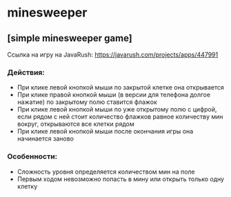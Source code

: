 # minesweeper
## [simple minesweeper game]
Ссылка на игру на JavaRush: https://javarush.com/projects/apps/447991
### Действия:
- При клике левой кнопкой мыши по закрытой клетке она открывается
- При клике правой кнопкой мыши (в версии для телефона долгое нажатие) по закрытому полю ставится флажок
- При клике левой кнопкой мыши по уже открытому полю с цифрой, если рядом с ней стоит количество флажков равное количеству мин вокруг, открываются все клетки рядом
- При клике левой кнопкой мыши после окончания игры она начинается заново
### Особенности:
- Сложность уровня определяется количеством мин на поле
- Первым ходом невозможно попасть в мину или открыть только одну клетку
